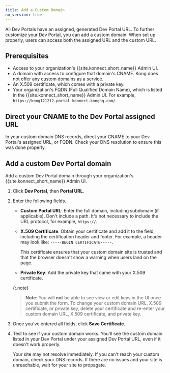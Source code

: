 ```yaml
---
title: Add a Custom Domain
no_version: true
---
```


All Dev Portals have an assigned, generated Dev Portal URL. To further customize your Dev Portal, you can add a custom domain. When set up properly, users can access both the assigned URL and the custom URL.

## Prerequisites

* Access to your organization's {{site.konnect_short_name}} Admin UI.
* A domain with access to configure that domain's CNAME. Kong does not offer any custom domains as a service.
* An X.509 certificate, which comes with a private key.
* Your organization's FQDN (Full Qualified Domain Name), which is listed in the {{site.konnect_short_name}} Admin UI. For example, `https://kong121212.portal.konnect.konghq.com/`.

## Direct your CNAME to the Dev Portal assigned URL

In your custom domain DNS records, direct your CNAME to your Dev Portal's assigned URL, or FQDN. Check your DNS resolution to ensure this was done properly.

## Add a custom Dev Portal domain

Add a custom Dev Portal domain through your organization's {{site.konnect_short_name}} Admin UI.

1. Click **Dev Portal**, then **Portal URL**.

1. Enter the following fields.

   * **Custom Portal URL**: Enter the full domain, including subdomain (if applicable). Don't include a path. It's not necessary to include the URL protocol, for example, `https://`.

   * **X.509 Certificate**: Obtain your certificate and add it to the field, including the certification header and footer. For example, a header may look like: `-----BEGIN CERTIFICATE-----`.

        This certificate ensures that your custom domain site is trusted and that the browser doesn't show a warning when users land on the page.

   * **Private Key**: Add the private key that came with your X.509 certificate.

   {:.note}
   > **Note**: You will **not** be able to see view or edit keys in the UI once you submit the form. To change your custom domain URL, X.509 certificate, or private key, delete your certificate and re-enter your custom domain URL, X.509 certificate, and private key.

1. Once you've entered all fields, click **Save Certificate**.

1. Test to see if your custom domain works. You'll see the custom domain listed in your Dev Portal under your assigned Dev Portal URL, even if it doesn't work properly.

    Your site may not resolve immediately. If you can't reach your custom domain, check your DNS records. If there are no issues and your site is unreachable, wait for your site to propagate.
